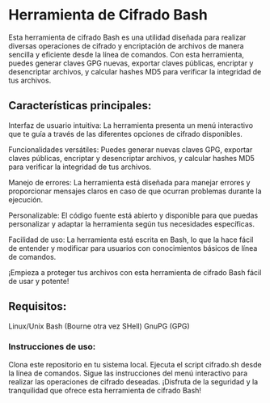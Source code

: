 # Herramienta de Cifrado Bash

Esta herramienta de cifrado Bash es una utilidad diseñada para realizar diversas operaciones de cifrado y encriptación de archivos de manera sencilla y eficiente desde la línea de comandos. Con esta herramienta, puedes generar claves GPG nuevas, exportar claves públicas, encriptar y desencriptar archivos, y calcular hashes MD5 para verificar la integridad de tus archivos.

## Características principales:
Interfaz de usuario intuitiva: La herramienta presenta un menú interactivo que te guía a través de las diferentes opciones de cifrado disponibles.

Funcionalidades versátiles: Puedes generar nuevas claves GPG, exportar claves públicas, encriptar y desencriptar archivos, y calcular hashes MD5 para verificar la integridad de tus archivos.

Manejo de errores: La herramienta está diseñada para manejar errores y proporcionar mensajes claros en caso de que ocurran problemas durante la ejecución.

Personalizable: El código fuente está abierto y disponible para que puedas personalizar y adaptar la herramienta según tus necesidades específicas.

Facilidad de uso: La herramienta está escrita en Bash, lo que la hace fácil de entender y modificar para usuarios con conocimientos básicos de línea de comandos.

¡Empieza a proteger tus archivos con esta herramienta de cifrado Bash fácil de usar y potente!

## Requisitos:
Linux/Unix
Bash (Bourne otra vez SHell)
GnuPG (GPG)

### Instrucciones de uso:
Clona este repositorio en tu sistema local.
Ejecuta el script cifrado.sh desde la línea de comandos.
Sigue las instrucciones del menú interactivo para realizar las operaciones de cifrado deseadas.
¡Disfruta de la seguridad y la tranquilidad que ofrece esta herramienta de cifrado Bash!
